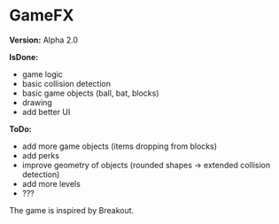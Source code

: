 # GameFX

**Version:** Alpha 2.0

**IsDone:**
  * game logic
  * basic collision detection
  * basic game objects (ball, bat, blocks)
  * drawing
  * add better UI
  
**ToDo:**
  * add more game objects (items dropping from blocks)
  * add perks
  * improve geometry of objects (rounded shapes -> extended collision detection)
  * add more levels
  * ???

The game is inspired by Breakout.
